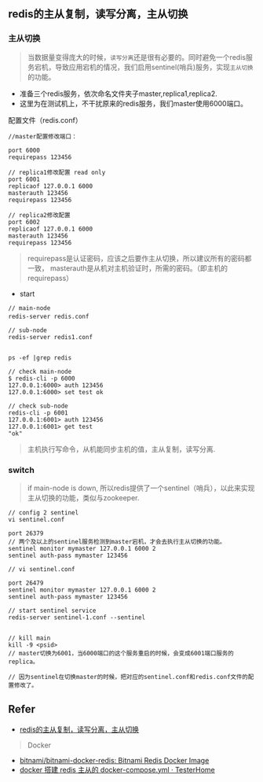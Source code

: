 
## redis的主从复制，读写分离，主从切换

### 主从切换

> 当数据量变得庞大的时候，`读写分离`还是很有必要的。同时避免一个redis服务宕机，导致应用宕机的情况，我们启用sentinel(哨兵)服务，实现`主从切换`的功能。

* 准备三个redis服务，依次命名文件夹子master,replica1,replica2.
* 这里为在测试机上，不干扰原来的redis服务，我们master使用6000端口。

配置文件（redis.conf）
```
//master配置修改端口：

port 6000
requirepass 123456

// replica1修改配置 read only
port 6001
replicaof 127.0.0.1 6000
masterauth 123456
requirepass 123456

// replica2修改配置
port 6002
replicaof 127.0.0.1 6000
masterauth 123456
requirepass 123456
```
> requirepass是认证密码，应该之后要作主从切换，所以建议所有的密码都一致， masterauth是从机对主机验证时，所需的密码。（即主机的requirepass）

* start

```
// main-node
redis-server redis.conf 　

// sub-node
redis-server redis1.conf


ps -ef |grep redis

// check main-node
$ redis-cli -p 6000
127.0.0.1:6000> auth 123456
127.0.0.1:6000> set test ok

// check sub-node
redis-cli -p 6001
127.0.0.1:6001> auth 123456
127.0.0.1:6001> get test
"ok"

```
> 主机执行写命令，从机能同步主机的值，主从复制，读写分离.

### switch

> if main-node is down, 所以redis提供了一个sentinel（哨兵），以此来实现主从切换的功能，类似与zookeeper.

```
// config 2 sentinel
vi sentinel.conf 

port 26379
// 两个及以上的sentinel服务检测到master宕机，才会去执行主从切换的功能。
sentinel monitor mymaster 127.0.0.1 6000 2
sentinel auth-pass mymaster 123456

// vi sentinel.conf

port 26479
sentinel monitor mymaster 127.0.0.1 6000 2
sentinel auth-pass mymaster 123456

// start sentinel service
redis-server sentinel-1.conf --sentinel


// kill main
kill -9 <psid>
// master切换为6001，当6000端口的这个服务重启的时候，会变成6001端口服务的replica。

// 因为sentinel在切换master的时候，把对应的sentinel.conf和redis.conf文件的配置修改了。
```

## Refer

* [redis的主从复制，读写分离，主从切换](https://www.cnblogs.com/ruiati/p/6374145.html)
> Docker
* [bitnami/bitnami-docker-redis: Bitnami Redis Docker Image](https://github.com/bitnami/bitnami-docker-redis)
* [docker 搭建 redis 主从的 docker-compose.yml · TesterHome](https://testerhome.com/topics/13091)